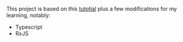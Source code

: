 This project is based on this [tutotial](https://www.freecodecamp.org/news/how-to-build-a-movie-search-app-using-react-hooks-24eb72ddfaf7/) plus a few modifications for my learning, notably:

- Typescript
- RxJS
